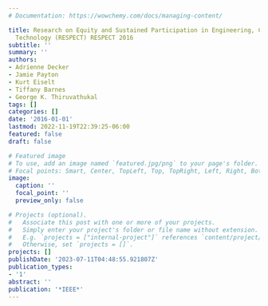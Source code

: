 ```yaml
---
# Documentation: https://wowchemy.com/docs/managing-content/

title: Research on Equity and Sustained Participation in Engineering, Computing, and
  Technology (RESPECT) RESPECT 2016
subtitle: ''
summary: ''
authors:
- Adrienne Decker
- Jamie Payton
- Kurt Eiselt
- Tiffany Barnes
- George K. Thiruvathukal
tags: []
categories: []
date: '2016-01-01'
lastmod: 2022-11-19T22:39:25-06:00
featured: false
draft: false

# Featured image
# To use, add an image named `featured.jpg/png` to your page's folder.
# Focal points: Smart, Center, TopLeft, Top, TopRight, Left, Right, BottomLeft, Bottom, BottomRight.
image:
  caption: ''
  focal_point: ''
  preview_only: false

# Projects (optional).
#   Associate this post with one or more of your projects.
#   Simply enter your project's folder or file name without extension.
#   E.g. `projects = ["internal-project"]` references `content/project/deep-learning/index.md`.
#   Otherwise, set `projects = []`.
projects: []
publishDate: '2023-07-11T04:48:55.921807Z'
publication_types:
- '1'
abstract: ''
publication: '*IEEE*'
---
```


